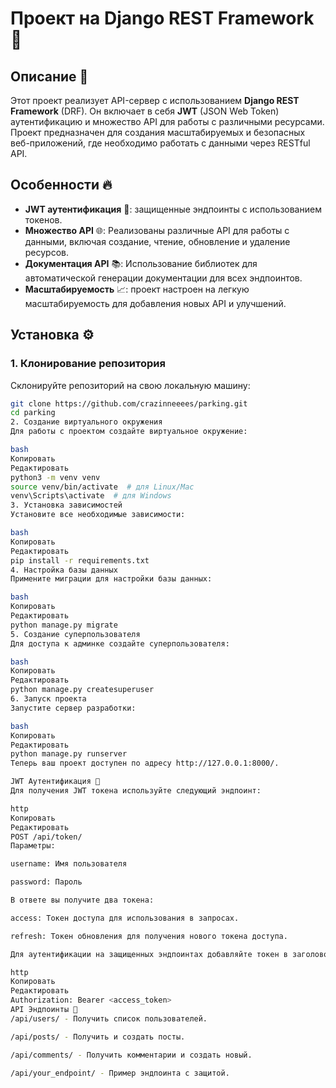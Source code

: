 # Проект на Django REST Framework 🚗

## Описание 📜
Этот проект реализует API-сервер с использованием **Django REST Framework** (DRF). Он включает в себя **JWT** (JSON Web Token) аутентификацию и множество API для работы с различными ресурсами. Проект предназначен для создания масштабируемых и безопасных веб-приложений, где необходимо работать с данными через RESTful API.

## Особенности 🔥
- **JWT аутентификация** 🔑: защищенные эндпоинты с использованием токенов.
- **Множество API** 🌐: Реализованы различные API для работы с данными, включая создание, чтение, обновление и удаление ресурсов.
- **Документация API** 📚: Использование библиотек для автоматической генерации документации для всех эндпоинтов.
- **Масштабируемость** 📈: проект настроен на легкую масштабируемость для добавления новых API и улучшений.

## Установка ⚙️

### 1. Клонирование репозитория
Склонируйте репозиторий на свою локальную машину:

```bash
git clone https://github.com/crazinneeees/parking.git
cd parking
2. Создание виртуального окружения
Для работы с проектом создайте виртуальное окружение:

bash
Копировать
Редактировать
python3 -m venv venv
source venv/bin/activate  # для Linux/Mac
venv\Scripts\activate  # для Windows
3. Установка зависимостей
Установите все необходимые зависимости:

bash
Копировать
Редактировать
pip install -r requirements.txt
4. Настройка базы данных
Примените миграции для настройки базы данных:

bash
Копировать
Редактировать
python manage.py migrate
5. Создание суперпользователя
Для доступа к админке создайте суперпользователя:

bash
Копировать
Редактировать
python manage.py createsuperuser
6. Запуск проекта
Запустите сервер разработки:

bash
Копировать
Редактировать
python manage.py runserver
Теперь ваш проект доступен по адресу http://127.0.0.1:8000/.

JWT Аутентификация 🔐
Для получения JWT токена используйте следующий эндпоинт:

http
Копировать
Редактировать
POST /api/token/
Параметры:

username: Имя пользователя

password: Пароль

В ответе вы получите два токена:

access: Токен доступа для использования в запросах.

refresh: Токен обновления для получения нового токена доступа.

Для аутентификации на защищенных эндпоинтах добавляйте токен в заголовок запроса:

http
Копировать
Редактировать
Authorization: Bearer <access_token>
API Эндпоинты 📡
/api/users/ - Получить список пользователей.

/api/posts/ - Получить и создать посты.

/api/comments/ - Получить комментарии и создать новый.

/api/your_endpoint/ - Пример эндпоинта с защитой.
